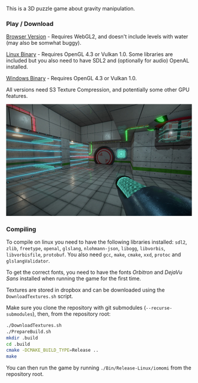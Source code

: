 This is a 3D puzzle game about gravity manipulation.

### Play / Download

[Browser Version](https://eae02.github.io/iomomi/) - Requires WebGL2, and doesn't include levels with water (may also be somwhat buggy).

[Linux Binary](https://www.dropbox.com/s/7kx4t9a080srckg/iomomi_linux.tar.gz?dl=1) - Requires OpenGL 4.3 or Vulkan 1.0. Some libraries are included but you also need to have SDL2 and (optionally for audio) OpenAL installed.

[Windows Binary](https://www.dropbox.com/s/x43rrmr52xjr7lj/iomomi_windows.zip?dl=1) - Requires OpenGL 4.3 or Vulkan 1.0.

All versions need S3 Texture Compression, and potentially some other GPU features.

![Ingame Screenshot](https://raw.githubusercontent.com/Eae02/iomomi/main/screenshot.jpg)

### Compiling

To compile on linux you need to have the following libraries installed: `sdl2`, `zlib`, `freetype`, `openal`, `glslang`, `nlohmann-json`, `libogg`, `libvorbis`, `libvorbisfile`, `protobuf`. You also need `gcc`, `make`, `cmake`, `xxd`, `protoc` and `glslangValidator`.

To get the correct fonts, you need to have the fonts *Orbitron* and *DejaVu Sans* installed when running the game for the first time.

Textures are stored in dropbox and can be downloaded using the `DownloadTextures.sh` script.

Make sure you clone the repository with git submodules 
(`--recurse-submodules`), then, from the repository root:

```bash
./DownloadTextures.sh
./PrepareBuild.sh
mkdir .build
cd .build
cmake -DCMAKE_BUILD_TYPE=Release ..
make
```

You can then run the game by running `./Bin/Release-Linux/iomomi` from the repository root.
